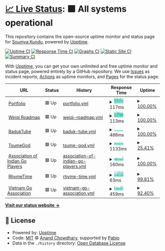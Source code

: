 # [📈 Live Status](https://soumyak4.in): <!--live status--> **🟩 All systems operational**

This repository contains the open-source uptime monitor and status page for [Soumya Kundu](status.soumyak4.in), powered by [Upptime](https://github.com/upptime/upptime).

[![Uptime CI](https://github.com/SoumyaK4/Uptime/workflows/Uptime%20CI/badge.svg)](https://github.com/SoumyaK4/Uptime/actions?query=workflow%3A%22Uptime+CI%22)
[![Response Time CI](https://github.com/SoumyaK4/Uptime/workflows/Response%20Time%20CI/badge.svg)](https://github.com/SoumyaK4/Uptime/actions?query=workflow%3A%22Response+Time+CI%22)
[![Graphs CI](https://github.com/SoumyaK4/Uptime/workflows/Graphs%20CI/badge.svg)](https://github.com/SoumyaK4/Uptime/actions?query=workflow%3A%22Graphs+CI%22)
[![Static Site CI](https://github.com/SoumyaK4/Uptime/workflows/Static%20Site%20CI/badge.svg)](https://github.com/SoumyaK4/Uptime/actions?query=workflow%3A%22Static+Site+CI%22)
[![Summary CI](https://github.com/SoumyaK4/Uptime/workflows/Summary%20CI/badge.svg)](https://github.com/SoumyaK4/Uptime/actions?query=workflow%3A%22Summary+CI%22)

With [Upptime](https://upptime.js.org), you can get your own unlimited and free uptime monitor and status page, powered entirely by a GitHub repository. We use [Issues](https://github.com/SoumyaK4/Uptime/issues) as incident reports, [Actions](https://github.com/SoumyaK4/Uptime/actions) as uptime monitors, and [Pages](https://status.soumyak4.in) for the status page.

<!--start: status pages-->
<!-- This summary is generated by Upptime (https://github.com/upptime/upptime) -->
<!-- Do not edit this manually, your changes will be overwritten -->
<!-- prettier-ignore -->
| URL | Status | History | Response Time | Uptime |
| --- | ------ | ------- | ------------- | ------ |
| <img alt="" src="https://icons.duckduckgo.com/ip3/soumyak4.in.ico" height="13"> [Portfolio](https://soumyak4.in/) | 🟩 Up | [portfolio.yml](https://github.com/SoumyaK4/Uptime/commits/HEAD/history/portfolio.yml) | <details><summary><img alt="Response time graph" src="./graphs/portfolio/response-time-week.png" height="20"> 117ms</summary><br><a href="https://status.soumyak4.in/history/portfolio"><img alt="Response time 109" src="https://img.shields.io/endpoint?url=https%3A%2F%2Fraw.githubusercontent.com%2FSoumyaK4%2FUptime%2FHEAD%2Fapi%2Fportfolio%2Fresponse-time.json"></a><br><a href="https://status.soumyak4.in/history/portfolio"><img alt="24-hour response time 114" src="https://img.shields.io/endpoint?url=https%3A%2F%2Fraw.githubusercontent.com%2FSoumyaK4%2FUptime%2FHEAD%2Fapi%2Fportfolio%2Fresponse-time-day.json"></a><br><a href="https://status.soumyak4.in/history/portfolio"><img alt="7-day response time 117" src="https://img.shields.io/endpoint?url=https%3A%2F%2Fraw.githubusercontent.com%2FSoumyaK4%2FUptime%2FHEAD%2Fapi%2Fportfolio%2Fresponse-time-week.json"></a><br><a href="https://status.soumyak4.in/history/portfolio"><img alt="30-day response time 114" src="https://img.shields.io/endpoint?url=https%3A%2F%2Fraw.githubusercontent.com%2FSoumyaK4%2FUptime%2FHEAD%2Fapi%2Fportfolio%2Fresponse-time-month.json"></a><br><a href="https://status.soumyak4.in/history/portfolio"><img alt="1-year response time 109" src="https://img.shields.io/endpoint?url=https%3A%2F%2Fraw.githubusercontent.com%2FSoumyaK4%2FUptime%2FHEAD%2Fapi%2Fportfolio%2Fresponse-time-year.json"></a></details> | <details><summary><a href="https://status.soumyak4.in/history/portfolio">100.00%</a></summary><a href="https://status.soumyak4.in/history/portfolio"><img alt="All-time uptime 100.00%" src="https://img.shields.io/endpoint?url=https%3A%2F%2Fraw.githubusercontent.com%2FSoumyaK4%2FUptime%2FHEAD%2Fapi%2Fportfolio%2Fuptime.json"></a><br><a href="https://status.soumyak4.in/history/portfolio"><img alt="24-hour uptime 100.00%" src="https://img.shields.io/endpoint?url=https%3A%2F%2Fraw.githubusercontent.com%2FSoumyaK4%2FUptime%2FHEAD%2Fapi%2Fportfolio%2Fuptime-day.json"></a><br><a href="https://status.soumyak4.in/history/portfolio"><img alt="7-day uptime 100.00%" src="https://img.shields.io/endpoint?url=https%3A%2F%2Fraw.githubusercontent.com%2FSoumyaK4%2FUptime%2FHEAD%2Fapi%2Fportfolio%2Fuptime-week.json"></a><br><a href="https://status.soumyak4.in/history/portfolio"><img alt="30-day uptime 100.00%" src="https://img.shields.io/endpoint?url=https%3A%2F%2Fraw.githubusercontent.com%2FSoumyaK4%2FUptime%2FHEAD%2Fapi%2Fportfolio%2Fuptime-month.json"></a><br><a href="https://status.soumyak4.in/history/portfolio"><img alt="1-year uptime 100.00%" src="https://img.shields.io/endpoint?url=https%3A%2F%2Fraw.githubusercontent.com%2FSoumyaK4%2FUptime%2FHEAD%2Fapi%2Fportfolio%2Fuptime-year.json"></a></details>
| <img alt="" src="https://icons.duckduckgo.com/ip3/weiqi.soumyak4.in.ico" height="13"> [Weiqi Roadmap](https://weiqi.soumyak4.in/) | 🟩 Up | [weiqi-roadmap.yml](https://github.com/SoumyaK4/Uptime/commits/HEAD/history/weiqi-roadmap.yml) | <details><summary><img alt="Response time graph" src="./graphs/weiqi-roadmap/response-time-week.png" height="20"> 113ms</summary><br><a href="https://status.soumyak4.in/history/weiqi-roadmap"><img alt="Response time 110" src="https://img.shields.io/endpoint?url=https%3A%2F%2Fraw.githubusercontent.com%2FSoumyaK4%2FUptime%2FHEAD%2Fapi%2Fweiqi-roadmap%2Fresponse-time.json"></a><br><a href="https://status.soumyak4.in/history/weiqi-roadmap"><img alt="24-hour response time 112" src="https://img.shields.io/endpoint?url=https%3A%2F%2Fraw.githubusercontent.com%2FSoumyaK4%2FUptime%2FHEAD%2Fapi%2Fweiqi-roadmap%2Fresponse-time-day.json"></a><br><a href="https://status.soumyak4.in/history/weiqi-roadmap"><img alt="7-day response time 113" src="https://img.shields.io/endpoint?url=https%3A%2F%2Fraw.githubusercontent.com%2FSoumyaK4%2FUptime%2FHEAD%2Fapi%2Fweiqi-roadmap%2Fresponse-time-week.json"></a><br><a href="https://status.soumyak4.in/history/weiqi-roadmap"><img alt="30-day response time 111" src="https://img.shields.io/endpoint?url=https%3A%2F%2Fraw.githubusercontent.com%2FSoumyaK4%2FUptime%2FHEAD%2Fapi%2Fweiqi-roadmap%2Fresponse-time-month.json"></a><br><a href="https://status.soumyak4.in/history/weiqi-roadmap"><img alt="1-year response time 110" src="https://img.shields.io/endpoint?url=https%3A%2F%2Fraw.githubusercontent.com%2FSoumyaK4%2FUptime%2FHEAD%2Fapi%2Fweiqi-roadmap%2Fresponse-time-year.json"></a></details> | <details><summary><a href="https://status.soumyak4.in/history/weiqi-roadmap">100.00%</a></summary><a href="https://status.soumyak4.in/history/weiqi-roadmap"><img alt="All-time uptime 99.99%" src="https://img.shields.io/endpoint?url=https%3A%2F%2Fraw.githubusercontent.com%2FSoumyaK4%2FUptime%2FHEAD%2Fapi%2Fweiqi-roadmap%2Fuptime.json"></a><br><a href="https://status.soumyak4.in/history/weiqi-roadmap"><img alt="24-hour uptime 100.00%" src="https://img.shields.io/endpoint?url=https%3A%2F%2Fraw.githubusercontent.com%2FSoumyaK4%2FUptime%2FHEAD%2Fapi%2Fweiqi-roadmap%2Fuptime-day.json"></a><br><a href="https://status.soumyak4.in/history/weiqi-roadmap"><img alt="7-day uptime 100.00%" src="https://img.shields.io/endpoint?url=https%3A%2F%2Fraw.githubusercontent.com%2FSoumyaK4%2FUptime%2FHEAD%2Fapi%2Fweiqi-roadmap%2Fuptime-week.json"></a><br><a href="https://status.soumyak4.in/history/weiqi-roadmap"><img alt="30-day uptime 100.00%" src="https://img.shields.io/endpoint?url=https%3A%2F%2Fraw.githubusercontent.com%2FSoumyaK4%2FUptime%2FHEAD%2Fapi%2Fweiqi-roadmap%2Fuptime-month.json"></a><br><a href="https://status.soumyak4.in/history/weiqi-roadmap"><img alt="1-year uptime 99.99%" src="https://img.shields.io/endpoint?url=https%3A%2F%2Fraw.githubusercontent.com%2FSoumyaK4%2FUptime%2FHEAD%2Fapi%2Fweiqi-roadmap%2Fuptime-year.json"></a></details>
| <img alt="" src="https://icons.duckduckgo.com/ip3/baduktube.soumyak4.in.ico" height="13"> [BadukTube](https://baduktube.soumyak4.in/about) | 🟩 Up | [baduk-tube.yml](https://github.com/SoumyaK4/Uptime/commits/HEAD/history/baduk-tube.yml) | <details><summary><img alt="Response time graph" src="./graphs/baduk-tube/response-time-week.png" height="20"> 486ms</summary><br><a href="https://status.soumyak4.in/history/baduk-tube"><img alt="Response time 674" src="https://img.shields.io/endpoint?url=https%3A%2F%2Fraw.githubusercontent.com%2FSoumyaK4%2FUptime%2FHEAD%2Fapi%2Fbaduk-tube%2Fresponse-time.json"></a><br><a href="https://status.soumyak4.in/history/baduk-tube"><img alt="24-hour response time 483" src="https://img.shields.io/endpoint?url=https%3A%2F%2Fraw.githubusercontent.com%2FSoumyaK4%2FUptime%2FHEAD%2Fapi%2Fbaduk-tube%2Fresponse-time-day.json"></a><br><a href="https://status.soumyak4.in/history/baduk-tube"><img alt="7-day response time 486" src="https://img.shields.io/endpoint?url=https%3A%2F%2Fraw.githubusercontent.com%2FSoumyaK4%2FUptime%2FHEAD%2Fapi%2Fbaduk-tube%2Fresponse-time-week.json"></a><br><a href="https://status.soumyak4.in/history/baduk-tube"><img alt="30-day response time 520" src="https://img.shields.io/endpoint?url=https%3A%2F%2Fraw.githubusercontent.com%2FSoumyaK4%2FUptime%2FHEAD%2Fapi%2Fbaduk-tube%2Fresponse-time-month.json"></a><br><a href="https://status.soumyak4.in/history/baduk-tube"><img alt="1-year response time 674" src="https://img.shields.io/endpoint?url=https%3A%2F%2Fraw.githubusercontent.com%2FSoumyaK4%2FUptime%2FHEAD%2Fapi%2Fbaduk-tube%2Fresponse-time-year.json"></a></details> | <details><summary><a href="https://status.soumyak4.in/history/baduk-tube">100.00%</a></summary><a href="https://status.soumyak4.in/history/baduk-tube"><img alt="All-time uptime 99.44%" src="https://img.shields.io/endpoint?url=https%3A%2F%2Fraw.githubusercontent.com%2FSoumyaK4%2FUptime%2FHEAD%2Fapi%2Fbaduk-tube%2Fuptime.json"></a><br><a href="https://status.soumyak4.in/history/baduk-tube"><img alt="24-hour uptime 100.00%" src="https://img.shields.io/endpoint?url=https%3A%2F%2Fraw.githubusercontent.com%2FSoumyaK4%2FUptime%2FHEAD%2Fapi%2Fbaduk-tube%2Fuptime-day.json"></a><br><a href="https://status.soumyak4.in/history/baduk-tube"><img alt="7-day uptime 100.00%" src="https://img.shields.io/endpoint?url=https%3A%2F%2Fraw.githubusercontent.com%2FSoumyaK4%2FUptime%2FHEAD%2Fapi%2Fbaduk-tube%2Fuptime-week.json"></a><br><a href="https://status.soumyak4.in/history/baduk-tube"><img alt="30-day uptime 96.77%" src="https://img.shields.io/endpoint?url=https%3A%2F%2Fraw.githubusercontent.com%2FSoumyaK4%2FUptime%2FHEAD%2Fapi%2Fbaduk-tube%2Fuptime-month.json"></a><br><a href="https://status.soumyak4.in/history/baduk-tube"><img alt="1-year uptime 99.44%" src="https://img.shields.io/endpoint?url=https%3A%2F%2Fraw.githubusercontent.com%2FSoumyaK4%2FUptime%2FHEAD%2Fapi%2Fbaduk-tube%2Fuptime-year.json"></a></details>
| <img alt="" src="https://icons.duckduckgo.com/ip3/tsumegod.soumyak4.in.ico" height="13"> [TsumeGod](https://tsumegod.soumyak4.in/) | 🟩 Up | [tsume-god.yml](https://github.com/SoumyaK4/Uptime/commits/HEAD/history/tsume-god.yml) | <details><summary><img alt="Response time graph" src="./graphs/tsume-god/response-time-week.png" height="20"> 1133ms</summary><br><a href="https://status.soumyak4.in/history/tsume-god"><img alt="Response time 1192" src="https://img.shields.io/endpoint?url=https%3A%2F%2Fraw.githubusercontent.com%2FSoumyaK4%2FUptime%2FHEAD%2Fapi%2Ftsume-god%2Fresponse-time.json"></a><br><a href="https://status.soumyak4.in/history/tsume-god"><img alt="24-hour response time 1137" src="https://img.shields.io/endpoint?url=https%3A%2F%2Fraw.githubusercontent.com%2FSoumyaK4%2FUptime%2FHEAD%2Fapi%2Ftsume-god%2Fresponse-time-day.json"></a><br><a href="https://status.soumyak4.in/history/tsume-god"><img alt="7-day response time 1133" src="https://img.shields.io/endpoint?url=https%3A%2F%2Fraw.githubusercontent.com%2FSoumyaK4%2FUptime%2FHEAD%2Fapi%2Ftsume-god%2Fresponse-time-week.json"></a><br><a href="https://status.soumyak4.in/history/tsume-god"><img alt="30-day response time 1144" src="https://img.shields.io/endpoint?url=https%3A%2F%2Fraw.githubusercontent.com%2FSoumyaK4%2FUptime%2FHEAD%2Fapi%2Ftsume-god%2Fresponse-time-month.json"></a><br><a href="https://status.soumyak4.in/history/tsume-god"><img alt="1-year response time 1192" src="https://img.shields.io/endpoint?url=https%3A%2F%2Fraw.githubusercontent.com%2FSoumyaK4%2FUptime%2FHEAD%2Fapi%2Ftsume-god%2Fresponse-time-year.json"></a></details> | <details><summary><a href="https://status.soumyak4.in/history/tsume-god">25.41%</a></summary><a href="https://status.soumyak4.in/history/tsume-god"><img alt="All-time uptime 95.60%" src="https://img.shields.io/endpoint?url=https%3A%2F%2Fraw.githubusercontent.com%2FSoumyaK4%2FUptime%2FHEAD%2Fapi%2Ftsume-god%2Fuptime.json"></a><br><a href="https://status.soumyak4.in/history/tsume-god"><img alt="24-hour uptime 0.00%" src="https://img.shields.io/endpoint?url=https%3A%2F%2Fraw.githubusercontent.com%2FSoumyaK4%2FUptime%2FHEAD%2Fapi%2Ftsume-god%2Fuptime-day.json"></a><br><a href="https://status.soumyak4.in/history/tsume-god"><img alt="7-day uptime 25.41%" src="https://img.shields.io/endpoint?url=https%3A%2F%2Fraw.githubusercontent.com%2FSoumyaK4%2FUptime%2FHEAD%2Fapi%2Ftsume-god%2Fuptime-week.json"></a><br><a href="https://status.soumyak4.in/history/tsume-god"><img alt="30-day uptime 79.71%" src="https://img.shields.io/endpoint?url=https%3A%2F%2Fraw.githubusercontent.com%2FSoumyaK4%2FUptime%2FHEAD%2Fapi%2Ftsume-god%2Fuptime-month.json"></a><br><a href="https://status.soumyak4.in/history/tsume-god"><img alt="1-year uptime 95.60%" src="https://img.shields.io/endpoint?url=https%3A%2F%2Fraw.githubusercontent.com%2FSoumyaK4%2FUptime%2FHEAD%2Fapi%2Ftsume-god%2Fuptime-year.json"></a></details>
| <img alt="" src="https://icons.duckduckgo.com/ip3/aigp.org.in.ico" height="13"> [Association of Indian Go Players](https://aigp.org.in/) | 🟩 Up | [association-of-indian-go-players.yml](https://github.com/SoumyaK4/Uptime/commits/HEAD/history/association-of-indian-go-players.yml) | <details><summary><img alt="Response time graph" src="./graphs/association-of-indian-go-players/response-time-week.png" height="20"> 160ms</summary><br><a href="https://status.soumyak4.in/history/association-of-indian-go-players"><img alt="Response time 155" src="https://img.shields.io/endpoint?url=https%3A%2F%2Fraw.githubusercontent.com%2FSoumyaK4%2FUptime%2FHEAD%2Fapi%2Fassociation-of-indian-go-players%2Fresponse-time.json"></a><br><a href="https://status.soumyak4.in/history/association-of-indian-go-players"><img alt="24-hour response time 189" src="https://img.shields.io/endpoint?url=https%3A%2F%2Fraw.githubusercontent.com%2FSoumyaK4%2FUptime%2FHEAD%2Fapi%2Fassociation-of-indian-go-players%2Fresponse-time-day.json"></a><br><a href="https://status.soumyak4.in/history/association-of-indian-go-players"><img alt="7-day response time 160" src="https://img.shields.io/endpoint?url=https%3A%2F%2Fraw.githubusercontent.com%2FSoumyaK4%2FUptime%2FHEAD%2Fapi%2Fassociation-of-indian-go-players%2Fresponse-time-week.json"></a><br><a href="https://status.soumyak4.in/history/association-of-indian-go-players"><img alt="30-day response time 160" src="https://img.shields.io/endpoint?url=https%3A%2F%2Fraw.githubusercontent.com%2FSoumyaK4%2FUptime%2FHEAD%2Fapi%2Fassociation-of-indian-go-players%2Fresponse-time-month.json"></a><br><a href="https://status.soumyak4.in/history/association-of-indian-go-players"><img alt="1-year response time 155" src="https://img.shields.io/endpoint?url=https%3A%2F%2Fraw.githubusercontent.com%2FSoumyaK4%2FUptime%2FHEAD%2Fapi%2Fassociation-of-indian-go-players%2Fresponse-time-year.json"></a></details> | <details><summary><a href="https://status.soumyak4.in/history/association-of-indian-go-players">100.00%</a></summary><a href="https://status.soumyak4.in/history/association-of-indian-go-players"><img alt="All-time uptime 100.00%" src="https://img.shields.io/endpoint?url=https%3A%2F%2Fraw.githubusercontent.com%2FSoumyaK4%2FUptime%2FHEAD%2Fapi%2Fassociation-of-indian-go-players%2Fuptime.json"></a><br><a href="https://status.soumyak4.in/history/association-of-indian-go-players"><img alt="24-hour uptime 100.00%" src="https://img.shields.io/endpoint?url=https%3A%2F%2Fraw.githubusercontent.com%2FSoumyaK4%2FUptime%2FHEAD%2Fapi%2Fassociation-of-indian-go-players%2Fuptime-day.json"></a><br><a href="https://status.soumyak4.in/history/association-of-indian-go-players"><img alt="7-day uptime 100.00%" src="https://img.shields.io/endpoint?url=https%3A%2F%2Fraw.githubusercontent.com%2FSoumyaK4%2FUptime%2FHEAD%2Fapi%2Fassociation-of-indian-go-players%2Fuptime-week.json"></a><br><a href="https://status.soumyak4.in/history/association-of-indian-go-players"><img alt="30-day uptime 100.00%" src="https://img.shields.io/endpoint?url=https%3A%2F%2Fraw.githubusercontent.com%2FSoumyaK4%2FUptime%2FHEAD%2Fapi%2Fassociation-of-indian-go-players%2Fuptime-month.json"></a><br><a href="https://status.soumyak4.in/history/association-of-indian-go-players"><img alt="1-year uptime 100.00%" src="https://img.shields.io/endpoint?url=https%3A%2F%2Fraw.githubusercontent.com%2FSoumyaK4%2FUptime%2FHEAD%2Fapi%2Fassociation-of-indian-go-players%2Fuptime-year.json"></a></details>
| <img alt="" src="https://icons.duckduckgo.com/ip3/rhymetime.soumyak4.in.ico" height="13"> [RhymeTime](https://rhymetime.soumyak4.in/) | 🟩 Up | [rhyme-time.yml](https://github.com/SoumyaK4/Uptime/commits/HEAD/history/rhyme-time.yml) | <details><summary><img alt="Response time graph" src="./graphs/rhyme-time/response-time-week.png" height="20"> 63ms</summary><br><a href="https://status.soumyak4.in/history/rhyme-time"><img alt="Response time 72" src="https://img.shields.io/endpoint?url=https%3A%2F%2Fraw.githubusercontent.com%2FSoumyaK4%2FUptime%2FHEAD%2Fapi%2Frhyme-time%2Fresponse-time.json"></a><br><a href="https://status.soumyak4.in/history/rhyme-time"><img alt="24-hour response time 75" src="https://img.shields.io/endpoint?url=https%3A%2F%2Fraw.githubusercontent.com%2FSoumyaK4%2FUptime%2FHEAD%2Fapi%2Frhyme-time%2Fresponse-time-day.json"></a><br><a href="https://status.soumyak4.in/history/rhyme-time"><img alt="7-day response time 63" src="https://img.shields.io/endpoint?url=https%3A%2F%2Fraw.githubusercontent.com%2FSoumyaK4%2FUptime%2FHEAD%2Fapi%2Frhyme-time%2Fresponse-time-week.json"></a><br><a href="https://status.soumyak4.in/history/rhyme-time"><img alt="30-day response time 74" src="https://img.shields.io/endpoint?url=https%3A%2F%2Fraw.githubusercontent.com%2FSoumyaK4%2FUptime%2FHEAD%2Fapi%2Frhyme-time%2Fresponse-time-month.json"></a><br><a href="https://status.soumyak4.in/history/rhyme-time"><img alt="1-year response time 72" src="https://img.shields.io/endpoint?url=https%3A%2F%2Fraw.githubusercontent.com%2FSoumyaK4%2FUptime%2FHEAD%2Fapi%2Frhyme-time%2Fresponse-time-year.json"></a></details> | <details><summary><a href="https://status.soumyak4.in/history/rhyme-time">99.81%</a></summary><a href="https://status.soumyak4.in/history/rhyme-time"><img alt="All-time uptime 93.78%" src="https://img.shields.io/endpoint?url=https%3A%2F%2Fraw.githubusercontent.com%2FSoumyaK4%2FUptime%2FHEAD%2Fapi%2Frhyme-time%2Fuptime.json"></a><br><a href="https://status.soumyak4.in/history/rhyme-time"><img alt="24-hour uptime 100.00%" src="https://img.shields.io/endpoint?url=https%3A%2F%2Fraw.githubusercontent.com%2FSoumyaK4%2FUptime%2FHEAD%2Fapi%2Frhyme-time%2Fuptime-day.json"></a><br><a href="https://status.soumyak4.in/history/rhyme-time"><img alt="7-day uptime 99.81%" src="https://img.shields.io/endpoint?url=https%3A%2F%2Fraw.githubusercontent.com%2FSoumyaK4%2FUptime%2FHEAD%2Fapi%2Frhyme-time%2Fuptime-week.json"></a><br><a href="https://status.soumyak4.in/history/rhyme-time"><img alt="30-day uptime 89.51%" src="https://img.shields.io/endpoint?url=https%3A%2F%2Fraw.githubusercontent.com%2FSoumyaK4%2FUptime%2FHEAD%2Fapi%2Frhyme-time%2Fuptime-month.json"></a><br><a href="https://status.soumyak4.in/history/rhyme-time"><img alt="1-year uptime 93.78%" src="https://img.shields.io/endpoint?url=https%3A%2F%2Fraw.githubusercontent.com%2FSoumyaK4%2FUptime%2FHEAD%2Fapi%2Frhyme-time%2Fuptime-year.json"></a></details>
| <img alt="" src="https://icons.duckduckgo.com/ip3/viet-go.soumyak4.in.ico" height="13"> [Vietnam Go Association](https://viet-go.soumyak4.in/) | 🟩 Up | [vietnam-go-association.yml](https://github.com/SoumyaK4/Uptime/commits/HEAD/history/vietnam-go-association.yml) | <details><summary><img alt="Response time graph" src="./graphs/vietnam-go-association/response-time-week.png" height="20"> 459ms</summary><br><a href="https://status.soumyak4.in/history/vietnam-go-association"><img alt="Response time 522" src="https://img.shields.io/endpoint?url=https%3A%2F%2Fraw.githubusercontent.com%2FSoumyaK4%2FUptime%2FHEAD%2Fapi%2Fvietnam-go-association%2Fresponse-time.json"></a><br><a href="https://status.soumyak4.in/history/vietnam-go-association"><img alt="24-hour response time 490" src="https://img.shields.io/endpoint?url=https%3A%2F%2Fraw.githubusercontent.com%2FSoumyaK4%2FUptime%2FHEAD%2Fapi%2Fvietnam-go-association%2Fresponse-time-day.json"></a><br><a href="https://status.soumyak4.in/history/vietnam-go-association"><img alt="7-day response time 459" src="https://img.shields.io/endpoint?url=https%3A%2F%2Fraw.githubusercontent.com%2FSoumyaK4%2FUptime%2FHEAD%2Fapi%2Fvietnam-go-association%2Fresponse-time-week.json"></a><br><a href="https://status.soumyak4.in/history/vietnam-go-association"><img alt="30-day response time 521" src="https://img.shields.io/endpoint?url=https%3A%2F%2Fraw.githubusercontent.com%2FSoumyaK4%2FUptime%2FHEAD%2Fapi%2Fvietnam-go-association%2Fresponse-time-month.json"></a><br><a href="https://status.soumyak4.in/history/vietnam-go-association"><img alt="1-year response time 522" src="https://img.shields.io/endpoint?url=https%3A%2F%2Fraw.githubusercontent.com%2FSoumyaK4%2FUptime%2FHEAD%2Fapi%2Fvietnam-go-association%2Fresponse-time-year.json"></a></details> | <details><summary><a href="https://status.soumyak4.in/history/vietnam-go-association">92.40%</a></summary><a href="https://status.soumyak4.in/history/vietnam-go-association"><img alt="All-time uptime 47.85%" src="https://img.shields.io/endpoint?url=https%3A%2F%2Fraw.githubusercontent.com%2FSoumyaK4%2FUptime%2FHEAD%2Fapi%2Fvietnam-go-association%2Fuptime.json"></a><br><a href="https://status.soumyak4.in/history/vietnam-go-association"><img alt="24-hour uptime 92.41%" src="https://img.shields.io/endpoint?url=https%3A%2F%2Fraw.githubusercontent.com%2FSoumyaK4%2FUptime%2FHEAD%2Fapi%2Fvietnam-go-association%2Fuptime-day.json"></a><br><a href="https://status.soumyak4.in/history/vietnam-go-association"><img alt="7-day uptime 92.40%" src="https://img.shields.io/endpoint?url=https%3A%2F%2Fraw.githubusercontent.com%2FSoumyaK4%2FUptime%2FHEAD%2Fapi%2Fvietnam-go-association%2Fuptime-week.json"></a><br><a href="https://status.soumyak4.in/history/vietnam-go-association"><img alt="30-day uptime 87.50%" src="https://img.shields.io/endpoint?url=https%3A%2F%2Fraw.githubusercontent.com%2FSoumyaK4%2FUptime%2FHEAD%2Fapi%2Fvietnam-go-association%2Fuptime-month.json"></a><br><a href="https://status.soumyak4.in/history/vietnam-go-association"><img alt="1-year uptime 47.85%" src="https://img.shields.io/endpoint?url=https%3A%2F%2Fraw.githubusercontent.com%2FSoumyaK4%2FUptime%2FHEAD%2Fapi%2Fvietnam-go-association%2Fuptime-year.json"></a></details>

<!--end: status pages-->

[**Visit our status website →**](https://soumyak4.in)

## 📄 License

- Powered by: [Upptime](https://github.com/upptime/upptime)
- Code: [MIT](./LICENSE) © [Anand Chowdhary](https://anandchowdhary.com), supported by [Pabio](https://pabio.com)
- Data in the `./history` directory: [Open Database License](https://opendatacommons.org/licenses/odbl/1-0/)
